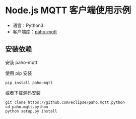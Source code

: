 # Node.js MQTT 客户端使用示例

- 语言：Python3
- 客户端库：[paho-mqtt](https://pypi.org/project/paho-mqtt/)

## 安装依赖

安装 paho-mqtt

使用 pip 安装

```shell script
pip install paho-mqtt
```

或者下载源码安装

```shell script
git clone https://github.com/eclipse/paho.mqtt.python
cd paho.mqtt.python
python setup.py install
```

